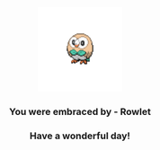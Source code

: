 <p align="center">
    <img src="https://raw.githubusercontent.com/PokeAPI/sprites/master/sprites/pokemon/722.png" width="150" height="150">
</p>
<h3 align="center">You were embraced by - <b>Rowlet</b></h3>
<h3 align="center">Have a wonderful day!</h3>
